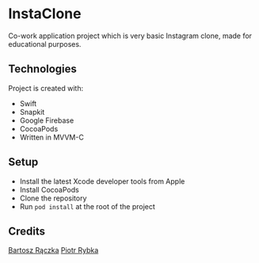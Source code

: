 # InstaClone
Co-work application project which is very basic Instagram clone, made for educational purposes.

## Technologies 
Project is created with: 
* Swift
* Snapkit
* Google Firebase
* CocoaPods
* Written in MVVM-C

## Setup
* Install the latest Xcode developer tools from Apple
* Install CocoaPods
* Clone the repository 
* Run ``` pod install ``` at the root of the project

## Credits
[Bartosz Rączka](https://github.com/BartoszRaczka)
[Piotr Rybka](https://github.com/Smalllfish)
